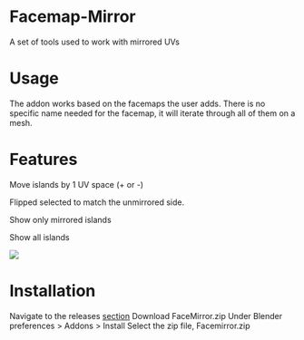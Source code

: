 # Facemap-Mirror
A set of tools used to work with mirrored UVs 

# Usage
The addon works based on the facemaps the user adds. There is no specific name needed for the facemap, it will iterate through all of them on a mesh. 

# Features 
Move islands by 1 UV space (+ or -)

Flipped selected to match the unmirrored side.

Show only mirrored islands

Show all islands

![](https://raw.githubusercontent.com/depdas2/Facemap-Mirror/1c094de8037950018a4399639bb193589d353a4f/docs/blender_mGsZhI3VoA.gif)

# Installation 
Navigate to the releases [section](https://github.com/depdas2/Facemap-Mirror/releases/tag/v1.0)
Download FaceMirror.zip
Under Blender preferences > Addons > Install
Select the zip file, Facemirror.zip
